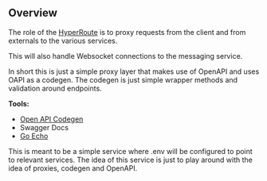 ## Overview

The role of the [HyperRoute](https://starwars.fandom.com/wiki/Hyperspace_route) is to proxy requests from the client and from externals to the various services. 

This will also handle Websocket connections to the messaging service.

In short this is just a simple proxy layer that makes use of OpenAPI and uses OAPI as a codegen. The codegen is just simple wrapper methods and validation around endpoints.

**Tools:**
- [Open API Codegen](https://github.com/deepmap/oapi-codegen)
- Swagger Docs
- [Go Echo](https://echo.labstack.com/)

This is meant to be a simple service where .env will be configured to point to relevant services. The idea of this service is just to play around with the idea of proxies, codegen and OpenAPI.

